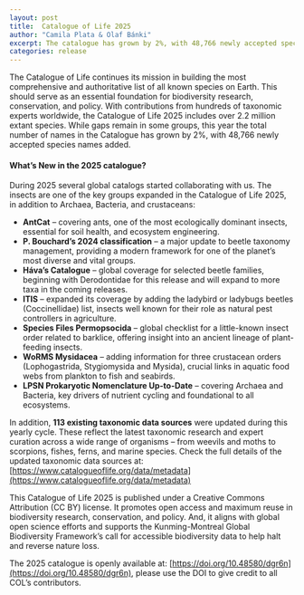 ```yaml
---
layout: post
title:  Catalogue of Life 2025
author: "Camila Plata & Olaf Bánki"
excerpt: The catalogue has grown by 2%, with 48,766 newly accepted species names added. 
categories: release
---
```


The Catalogue of Life continues its mission in building the most comprehensive and authoritative list of all known species on Earth. This should serve as  an essential foundation for biodiversity research, conservation, and policy. With contributions from hundreds of taxonomic experts worldwide, the Catalogue of Life 2025 includes over 2.2 million extant species. While gaps remain in some groups, this year the total number of names in the Catalogue has grown by 2%, with 48,766 newly accepted species names added. 

#### What’s New in the 2025 catalogue?

During 2025 several global catalogs started collaborating with us. The insects are one of the key groups expanded in the Catalogue of Life 2025,  in addition to Archaea, Bacteria, and crustaceans:

- **AntCat** – covering ants, one of the most ecologically dominant insects, essential for soil health, and ecosystem engineering.
- **P. Bouchard’s 2024 classification** – a major update to beetle taxonomy management, providing a modern framework for one of the planet’s most diverse and vital groups.
- **Háva’s Catalogue** – global coverage for selected beetle families, beginning with Derodontidae for this release and  will expand to more taxa in the coming releases.
- **ITIS** – expanded its coverage by adding the ladybird or ladybugs beetles (Coccinellidae) list, insects well known for their role as natural pest controllers in agriculture.
- **Species Files Permopsocida** – global checklist for a little-known insect order related to barklice, offering insight into an ancient lineage of plant-feeding insects.
- **WoRMS Mysidacea** – adding information for three crustacean orders (Lophogastrida, Stygiomysida and Mysida), crucial links in aquatic food webs from plankton to fish and seabirds.
- **LPSN Prokaryotic Nomenclature Up-to-Date** – covering Archaea and Bacteria, key drivers of nutrient cycling and foundational to all ecosystems.


In addition, **113 existing taxonomic data sources** were updated during this yearly cycle. These reflect the latest taxonomic research and expert curation across a wide range of organisms – from weevils and moths to scorpions, fishes, ferns, and marine species. Check the full details of the updated taxonomic data sources at: [https://www.catalogueoflife.org/data/metadata](https://www.catalogueoflife.org/data/metadata)

This Catalogue of Life 2025 is published under a Creative Commons Attribution (CC BY) license. It promotes open access and maximum reuse in biodiversity research, conservation, and policy. And, it aligns with global open science efforts and supports the Kunming-Montreal Global Biodiversity Framework’s call for accessible biodiversity data to help halt and reverse nature loss.

The 2025 catalogue is openly available at: [https://doi.org/10.48580/dgr6n](https://doi.org/10.48580/dgr6n), please use the DOI to give credit to all COL’s contributors.
